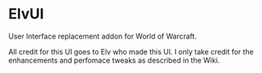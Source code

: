 ElvUI
=====

User Interface replacement addon for World of Warcraft.

All credit for this UI goes to Elv who made this UI.
I only take credit for the enhancements and perfomace tweaks as described in the Wiki.